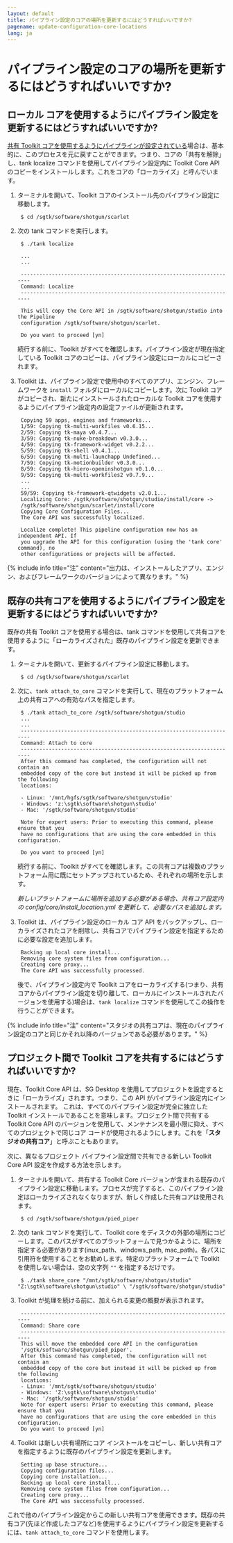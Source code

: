 ```yaml
---
layout: default
title: パイプライン設定のコアの場所を更新するにはどうすればいいですか?
pagename: update-configuration-core-locations
lang: ja
---
```


# パイプライン設定のコアの場所を更新するにはどうすればいいですか?

## ローカル コアを使用するようにパイプライン設定を更新するにはどうすればいいですか?

[共有 Toolkit コアを使用するようにパイプラインが設定されている](https://support.shotgunsoftware.com/hc/ja/articles/219040468#shared)場合は、基本的に、このプロセスを元に戻すことができます。つまり、コアの「共有を解除」し、tank localize コマンドを使用してパイプライン設定内に Toolkit Core API のコピーをインストールします。これをコアの「ローカライズ」と呼んでいます。 

1. ターミナルを開いて、Toolkit コアのインストール先のパイプライン設定に移動します。

        $ cd /sgtk/software/shotgun/scarlet

2. 次の tank コマンドを実行します。

        $ ./tank localize

        ...
        ...

        ----------------------------------------------------------------------
        Command: Localize
        ----------------------------------------------------------------------

        This will copy the Core API in /sgtk/software/shotgun/studio into the Pipeline
        configuration /sgtk/software/shotgun/scarlet.

        Do you want to proceed [yn]

   続行する前に、Toolkit がすべてを確認します。パイプライン設定が現在指定している Toolkit コアのコピーは、パイプライン設定にローカルにコピーされます。

3. Toolkit は、パイプライン設定で使用中のすべてのアプリ、エンジン、フレームワークを `install` フォルダにローカルにコピーします。次に Toolkit コアがコピーされ、新たにインストールされたローカルな Toolkit コアを使用するようにパイプライン設定内の設定ファイルが更新されます。


        Copying 59 apps, engines and frameworks...
        1/59: Copying tk-multi-workfiles v0.6.15...
        2/59: Copying tk-maya v0.4.7...
        3/59: Copying tk-nuke-breakdown v0.3.0...
        4/59: Copying tk-framework-widget v0.2.2...
        5/59: Copying tk-shell v0.4.1...
        6/59: Copying tk-multi-launchapp Undefined...
        7/59: Copying tk-motionbuilder v0.3.0...
        8/59: Copying tk-hiero-openinshotgun v0.1.0...
        9/59: Copying tk-multi-workfiles2 v0.7.9...
        ...
        ...
        59/59: Copying tk-framework-qtwidgets v2.0.1...
        Localizing Core: /sgtk/software/shotgun/studio/install/core ->
        /sgtk/software/shotgun/scarlet/install/core
        Copying Core Configuration Files...
        The Core API was successfully localized.

        Localize complete! This pipeline configuration now has an independent API. If
        you upgrade the API for this configuration (using the 'tank core' command), no
        other configurations or projects will be affected.

{% include info title="注" content="出力は、インストールしたアプリ、エンジン、およびフレームワークのバージョンによって異なります。" %}

## 既存の共有コアを使用するようにパイプライン設定を更新するにはどうすればいいですか?
既存の共有 Toolkit コアを使用する場合は、tank コマンドを使用して共有コアを使用するように「ローカライズされた」既存のパイプライン設定を更新できます。

1. ターミナルを開いて、更新するパイプライン設定に移動します。

        $ cd /sgtk/software/shotgun/scarlet

2. 次に、`tank attach_to_core` コマンドを実行して、現在のプラットフォーム上の共有コアへの有効なパスを指定します。

        $ ./tank attach_to_core /sgtk/software/shotgun/studio
        ...
        ...
        ----------------------------------------------------------------------
        Command: Attach to core
        ----------------------------------------------------------------------
        After this command has completed, the configuration will not contain an
        embedded copy of the core but instead it will be picked up from the following
        locations:

        - Linux: '/mnt/hgfs/sgtk/software/shotgun/studio'
        - Windows: 'z:\sgtk\software\shotgun\studio'
        - Mac: '/sgtk/software/shotgun/studio'

        Note for expert users: Prior to executing this command, please ensure that you
        have no configurations that are using the core embedded in this configuration.

        Do you want to proceed [yn]

   続行する前に、Toolkit がすべてを確認します。この共有コアは複数のプラットフォーム用に既にセットアップされているため、それぞれの場所を示します。

   *新しいプラットフォームに場所を追加する必要がある場合、共有コア設定内の config/core/install_location.yml を更新して、必要なパスを追加します。*

3. Toolkit は、パイプライン設定のローカル コア API をバックアップし、ローカライズされたコアを削除し、共有コアでパイプライン設定を指定するために必要な設定を追加します。

        Backing up local core install...
        Removing core system files from configuration...
        Creating core proxy...
        The Core API was successfully processed.

   後で、パイプライン設定内で Toolkit コアをローカライズする(つまり、共有コアからパイプライン設定を切り離して、ローカルにインストールされたバージョンを使用する)場合は、`tank localize` コマンドを使用してこの操作を行うことができます。

{% include info title="注" content="スタジオの共有コアは、現在のパイプライン設定のコアと同じかそれ以降のバージョンである必要があります。" %}

## プロジェクト間で Toolkit コアを共有するにはどうすればいいですか?

現在、Toolkit Core API は、SG Desktop を使用してプロジェクトを設定するときに「ローカライズ」されます。つまり、この API がパイプライン設定内にインストールされます。 これは、すべてのパイプライン設定が完全に独立した Toolkit インストールであることを意味します。プロジェクト間で共有する Toolkit Core API のバージョンを使用して、メンテナンスを最小限に抑え、すべてのプロジェクトで同じコア コードが使用されるようにします。これを「**スタジオの共有コア**」と呼ぶこともあります。

次に、異なるプロジェクト パイプライン設定間で共有できる新しい Toolkit Core API 設定を作成する方法を示します。

1. ターミナルを開いて、共有する Toolkit Core バージョンが含まれる既存のパイプライン設定に移動します。プロセスが完了すると、このパイプライン設定はローカライズされなくなりますが、新しく作成した共有コアは使用されます。

        $ cd /sgtk/software/shotgun/pied_piper

2. 次の tank コマンドを実行して、Toolkit core をディスクの外部の場所にコピーします。このパスがすべてのプラットフォームで見つかるように、場所を指定する必要があります(inux_path、windows_path, mac_path)。各パスに引用符を使用することをお勧めします。特定のプラットフォームで Toolkit を使用しない場合は、空の文字列 `""` を指定するだけです。 

        $ ./tank share_core "/mnt/sgtk/software/shotgun/studio" "Z:\sgtk\software\shotgun\studio" \ "/sgtk/software/shotgun/studio"

3. Toolkit が処理を続ける前に、加えられる変更の概要が表示されます。

        ----------------------------------------------------------------------
        Command: Share core
        ----------------------------------------------------------------------
        This will move the embedded core API in the configuration
        '/sgtk/software/shotgun/pied_piper'.
        After this command has completed, the configuration will not contain an
        embedded copy of the core but instead it will be picked up from the following
        locations:
        - Linux: '/mnt/sgtk/software/shotgun/studio'
        - Windows: 'Z:\sgtk\software\shotgun\studio'
        - Mac: '/sgtk/software/shotgun/studio'
        Note for expert users: Prior to executing this command, please ensure that you
        have no configurations that are using the core embedded in this configuration.
        Do you want to proceed [yn]

4. Toolkit は新しい共有場所にコア インストールをコピーし、新しい共有コアを指定するように既存のパイプライン設定を更新します。

        Setting up base structure...
        Copying configuration files...
        Copying core installation...
        Backing up local core install...
        Removing core system files from configuration...
        Creating core proxy...
        The Core API was successfully processed.

これで他のパイプライン設定からこの新しい共有コアを使用できます。既存の共有コア(先ほど作成したコアなど)を使用するようにパイプライン設定を更新するには、`tank attach_to_core` コマンドを使用します。